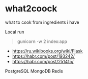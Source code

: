 # what2coock
what to cook from ingredients i have

Local run
> gunicorn -w 2 index:app

* https://ru.wikibooks.org/wiki/Flask
* https://habr.com/post/193242/
* https://habr.com/post/251415/

PostgreSQL
MongoDB
Redis
